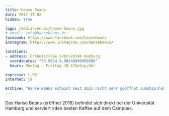 ```yaml
---
title: Hanse Beans
date: 2017-11-02
hidden: true

logo: /media/venues/hanse-beans.jpg
# email: info@hansebeans.de
facebook: https://www.facebook.com/hansebeans
instagram: https://www.instagram.com/hansebeans/

locations:
- address: Fröbelstraße 2<br>20146 Hamburg
  coordinates: "53.5654,9.98348999999996"
  hours: Montag – Freitag 10–17&nbsp;Uhr

espresso: 1,90
internet: ja

archive: "Hanse Beans scheint seit 2021 nicht mehr geöffnet zu&nbsp;haben."
---
```


Das Hanse Beans (eröffnet 2016) befindet sich direkt bei der Universität Hamburg und serviert »den besten Kaffee auf dem Campus«.